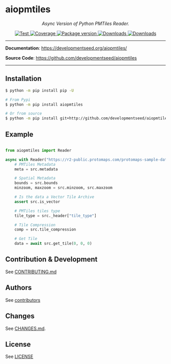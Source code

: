 # aiopmtiles

<p align="center">
  <em>Async Version of Python PMTiles Reader.</em>
</p>
<p align="center">
  <a href="https://github.com/developmentseed/aiopmtiles/actions?query=workflow%3ACI" target="_blank">
      <img src="https://github.com/developmentseed/aiopmtiles/workflows/CI/badge.svg" alt="Test">
  </a>
  <a href="https://codecov.io/gh/developmentseed/aiopmtiles" target="_blank">
      <img src="https://codecov.io/gh/developmentseed/aiopmtiles/branch/main/graph/badge.svg" alt="Coverage">
  </a>
  <a href="https://pypi.org/project/aiopmtiles" target="_blank">
      <img src="https://img.shields.io/pypi/v/aiopmtiles?color=%2334D058&label=pypi%20package" alt="Package version">
  </a>
  <a href="https://pypistats.org/packages/aiopmtiles" target="_blank">
      <img src="https://img.shields.io/pypi/dm/aiopmtiles.svg" alt="Downloads">
  </a>
  <a href="https://github.com/developmentseed/aiopmtiles/blob/main/LICENSE" target="_blank">
      <img src="https://img.shields.io/github/license/developmentseed/aiopmtiles.svg" alt="Downloads">
  </a>
</p>

---

**Documentation**: <a href="https://developmentseed.org/aiopmtiles/" target="_blank">https://developmentseed.org/aiopmtiles/</a>

**Source Code**: <a href="https://github.com/developmentseed/aiopmtiles" target="_blank">https://github.com/developmentseed/aiopmtiles</a>

---

## Installation

```bash
$ python -m pip install pip -U

# From Pypi
$ python -m pip install aiopmtiles

# Or from source
$ python -m pip install git+http://github.com/developmentseed/aiopmtiles
```

## Example

```python

from aiopmtiles import Reader

async with Reader("https://r2-public.protomaps.com/protomaps-sample-datasets/cb_2018_us_zcta510_500k.pmtiles") as src:
    # PMTiles Metadata
    meta = src.metadata

    # Spatial Metadata
    bounds = src.bounds
    minzoom, maxzoom = src.minzoom, src.maxzoom

    # Is the data a Vector Tile Archive
    assert src.is_vector

    # PMTiles tiles type
    tile_type = src._header["tile_type"]

    # Tile Compression
    comp = src.tile_compression

    # Get Tile
    data = await src.get_tile(0, 0, 0)
```

## Contribution & Development

See [CONTRIBUTING.md](https://github.com/developmentseed/aiopmtiles/blob/main/CONTRIBUTING.md)

## Authors

See [contributors](https://github.com/developmentseed/aiopmtiles/graphs/contributors)

## Changes

See [CHANGES.md](https://github.com/developmentseed/aiopmtiles/blob/main/CHANGES.md).

## License

See [LICENSE](https://github.com/developmentseed/aiopmtiles/blob/main/LICENSE)
